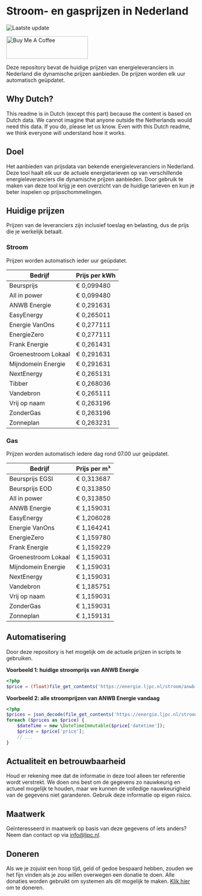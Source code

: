 # Stroom- en gasprijzen in Nederland

![Laatste update](https://img.shields.io/badge/laatste%20update-2025--09--28%2007%3A00%20CET-brightgreen)

<a href="https://www.buymeacoffee.com/Lars-" target="_blank"><img src="https://cdn.buymeacoffee.com/buttons/v2/default-orange.png" alt="Buy Me A Coffee" height="60" style="height: 60px !important;width: 217px !important;" ></a>

Deze repository bevat de huidige prijzen van energieleveranciers in Nederland die dynamische prijzen aanbieden. De prijzen worden elk uur automatisch geüpdatet.

## Why Dutch?

This readme is in Dutch (except this part) because the content is based on Dutch data. We cannot imagine that anyone outside the Netherlands would need this data. If you do, please let us know. Even with this Dutch readme, we think
everyone will understand how it works.

## Doel

Het aanbieden van prijsdata van bekende energieleveranciers in Nederland. Deze tool haalt elk uur de actuele energietarieven op van verschillende energieleveranciers die dynamische prijzen aanbieden. Door gebruik te maken van deze tool
krijg je een overzicht van de huidige tarieven en kun je beter inspelen op prijsschommelingen.

## Huidige prijzen

Prijzen van de leveranciers zijn inclusief toeslag en belasting, dus de prijs die je werkelijk betaalt.

### Stroom

Prijzen worden automatisch ieder uur geüpdatet.

 Bedrijf | Prijs per kWh 
---------|---------------
Beursprijs | € 0,099480
All in power | € 0,099480
ANWB Energie | € 0,291631
EasyEnergy | € 0,265011
Energie VanOns | € 0,277111
EnergieZero | € 0,277111
Frank Energie | € 0,261431
Groenestroom Lokaal | € 0,291631
Mijndomein Energie | € 0,291631
NextEnergy | € 0,265131
Tibber | € 0,268036
Vandebron | € 0,265111
Vrij op naam | € 0,263196
ZonderGas | € 0,263196
Zonneplan | € 0,263231


### Gas

Prijzen worden automatisch iedere dag rond 07.00 uur geüpdatet.

 Bedrijf | Prijs per m³ 
---------|--------------
Beursprijs EGSI | € 0,313687
Beursprijs EOD | € 0,313850
All in power | € 0,313850
ANWB Energie | € 1,159031
EasyEnergy | € 1,206028
Energie VanOns | € 1,164241
EnergieZero | € 1,159780
Frank Energie | € 1,159229
Groenestroom Lokaal | € 1,159031
Mijndomein Energie | € 1,159031
NextEnergy | € 1,159031
Vandebron | € 1,185751
Vrij op naam | € 1,159031
ZonderGas | € 1,159031
Zonneplan | € 1,159131


## Automatisering

Door deze repository is het mogelijk om de actuele prijzen in scripts te gebruiken.

**Voorbeeld 1: huidige stroomprijs van ANWB Energie**

```php
<?php
$price = (float)file_get_contents('https://energie.ljpc.nl/stroom/anwb-energie-nu.txt');

```

**Voorbeeld 2: alle stroomprijzen van ANWB Energie vandaag**

```php
<?php
$prices = json_decode(file_get_contents('https://energie.ljpc.nl/stroom/all-in-power-vandaag.json'),true);
foreach ($prices as $price) {
    $dateTime = new \DateTimeImmutable($price['datetime']);
    $price = $price['price'];
    // ...
}
```

## Actualiteit en betrouwbaarheid

Houd er rekening mee dat de informatie in deze tool alleen ter referentie wordt verstrekt. We doen ons best om de gegevens zo nauwkeurig en actueel mogelijk te houden, maar we kunnen de volledige nauwkeurigheid van de gegevens niet
garanderen. Gebruik deze informatie op eigen risico.

## Maatwerk

Geïnteresseerd in maatwerk op basis van deze gegevens of iets anders? Neem dan contact op
via [info@ljpc.nl](mailto:info@ljpc.nl?subject=Energie%20prijzen).

## Doneren

Als we je zojuist een hoop tijd, geld of gedoe bespaard hebben, zouden we het fijn vinden als je zou willen overwegen een
donatie te doen. Alle donaties worden gebruikt om systemen als dit mogelijk te
maken. [Klik hier](https://www.buymeacoffee.com/Lars-) om te doneren.
